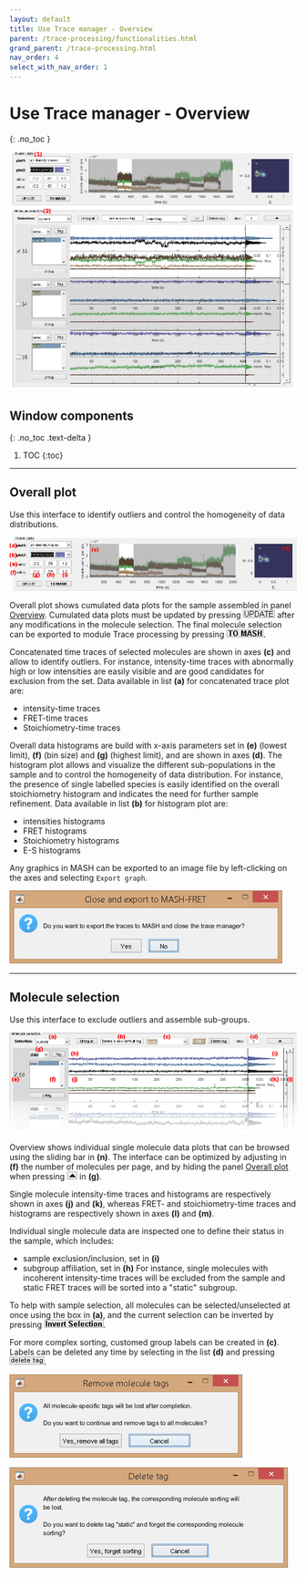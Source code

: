 ```yaml
---
layout: default
title: Use Trace manager - Overview
parent: /trace-processing/functionalities.html
grand_parent: /trace-processing.html
nav_order: 4
select_with_nav_order: 1
---
```


# Use Trace manager - Overview
{: .no_toc }

<a href="../../assets/images/gui/TP-panel-sample-tm-overview.png"><img src="../../assets/images/gui/TP-panel-sample-tm-overview.png"/></a>

## Window components
{: .no_toc .text-delta }

1. TOC
{:toc}

---

## Overall plot

Use this interface to identify outliers and control the homogeneity of data distributions.

<a href="../../assets/images/gui/TP-panel-sample-tm-overview-overallplot.png"><img src="../../assets/images/gui/TP-panel-sample-tm-overview-overallplot.png"/></a>

Overall plot shows cumulated data plots for the sample assembled in panel 
[Overview](#overview).
Cumulated data plots must be updated by pressing 
![UPDATE](../../assets/images/gui/TP-but-update-tm.png "UPDATE") after any modifications in the molecule selection.
The final molecule selection can be exported to module Trace processing by pressing 
![TO MASH](../../assets/images/gui/TP-but-to-mash.png "TO MASH").

Concatenated time traces of selected molecules are shown in axes **(c)** and allow to identify outliers. 
For instance, intensity-time traces with abnormally high or low intensities are easily visible and are good candidates for exclusion from the set.
Data available in list **(a)** for concatenated trace plot are:
* intensity-time traces
* FRET-time traces
* Stoichiometry-time traces

Overall data histograms are build with x-axis parameters set in **(e)** (lowest limit), **(f)** (bin size) and **(g)** (highest limit), and are shown in axes **(d)**.
The histogram plot allows and visualize the different sub-populations in the sample and to control the homogeneity of data distribution.
For instance, the presence of single labelled species is easily identified on the overall stoichiometry histogram and indicates the need for further sample refinement.
Data available in list **(b)** for histogram plot are:
* intensities histograms
* FRET histograms
* Stoichiometry histograms
* E-S histograms

Any graphics in MASH can be exported to an image file by left-clicking on the axes and selecting `Export graph`.

<a href="../../assets/images/gui/TP-panel-sample-tm-overview-overallplot-warn.png"><img src="../../assets/images/gui/TP-panel-sample-tm-overview-overallplot-warn.png" style="max-width:479px"></a>


---

## Molecule selection

Use this interface to exclude outliers and assemble sub-groups.

<a href="../../assets/images/gui/TP-panel-sample-tm-overview-moleculeselection.png"><img src="../../assets/images/gui/TP-panel-sample-tm-overview-moleculeselection.png"/></a>

Overview shows individual single molecule data plots that can be browsed using the sliding bar in **(n)**. 
The interface can be optimized by adjusting in **(f)** the number of molecules per page, and by hiding the panel 
[Overall plot](#overall-plot) when pressing 
![\^](../../assets/images/gui/TP-but-triangle.png "^") in **(g)**.

Single molecule intensity-time traces and histograms are respectively shown in axes **(j)** and **(k)**, whereas FRET- and stoichiometry-time traces and histograms are respectively shown in axes **(l)** and **(m)**. 

Individual single molecule data are inspected one to define their status in the sample, which includes:
* sample exclusion/inclusion, set in **(i)**
* subgroup affiliation, set in **(h)**
For instance, single molecules with incoherent intensity-time traces will be excluded from the sample and static FRET traces will be sorted into a "static" subgroup. 

To help with sample selection, all molecules can be selected/unselected at once using the box in **(a)**, and the current selection can be inverted by pressing 
![Invert Selection](../../assets/images/gui/TP-but-invert-selection.png "Invert Selection").

For more complex sorting, customed group labels can be created in **(c)**. 
Labels can be deleted any time by selecting in the list **(d)** and pressing 
![delete tag](../../assets/images/gui/TP-but-delete-tag.png "delete tag").

<a href="../../assets/images/gui/TP-panel-sample-tm-overview-moleculeselection-warn1.png"><img src="../../assets/images/gui/TP-panel-sample-tm-overview-moleculeselection-warn1.png" style="max-width:409px"></a>

<a href="../../assets/images/gui/TP-panel-sample-tm-overview-moleculeselection-warn2.png"><img src="../../assets/images/gui/TP-panel-sample-tm-overview-moleculeselection-warn2.png" style="max-width:489px"></a>
